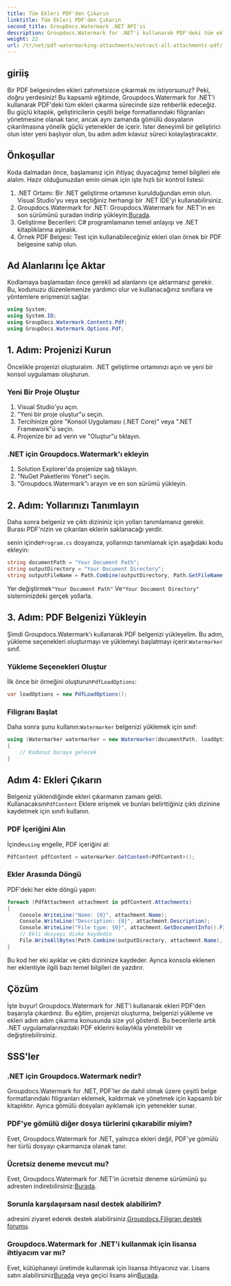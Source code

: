 ```yaml
---
title: Tüm Ekleri PDF'den Çıkarın
linktitle: Tüm Ekleri PDF'den Çıkarın
second_title: GroupDocs.Watermark .NET API'si
description: Groupdocs.Watermark for .NET'i kullanarak PDF'deki tüm ekleri nasıl çıkaracağınızı öğrenin. Sorunsuz bir çıkarma işlemi için adım adım kılavuzumuzu izleyin.
weight: 22
url: /tr/net/pdf-watermarking-attachments/extract-all-attachments-pdf/
---
```

## giriiş
Bir PDF belgesinden ekleri zahmetsizce çıkarmak mı istiyorsunuz? Peki, doğru yerdesiniz! Bu kapsamlı eğitimde, Groupdocs.Watermark for .NET'i kullanarak PDF'deki tüm ekleri çıkarma sürecinde size rehberlik edeceğiz. Bu güçlü kitaplık, geliştiricilerin çeşitli belge formatlarındaki filigranları yönetmesine olanak tanır, ancak aynı zamanda gömülü dosyaların çıkarılmasına yönelik güçlü yetenekler de içerir. İster deneyimli bir geliştirici olun ister yeni başlıyor olun, bu adım adım kılavuz süreci kolaylaştıracaktır.
## Önkoşullar
Koda dalmadan önce, başlamanız için ihtiyaç duyacağınız temel bilgileri ele alalım. Hazır olduğunuzdan emin olmak için işte hızlı bir kontrol listesi:
1. .NET Ortamı: Bir .NET geliştirme ortamının kurulduğundan emin olun. Visual Studio'yu veya seçtiğiniz herhangi bir .NET IDE'yi kullanabilirsiniz.
2.  Groupdocs.Watermark for .NET: Groupdocs.Watermark for .NET'in en son sürümünü şuradan indirip yükleyin:[Burada](https://releases.groupdocs.com/Watermark/net/).
3. Geliştirme Becerileri: C# programlamanın temel anlayışı ve .NET kitaplıklarına aşinalık.
4. Örnek PDF Belgesi: Test için kullanabileceğiniz ekleri olan örnek bir PDF belgesine sahip olun.
## Ad Alanlarını İçe Aktar
Kodlamaya başlamadan önce gerekli ad alanlarını içe aktarmanız gerekir. Bu, kodunuzu düzenlemenize yardımcı olur ve kullanacağınız sınıflara ve yöntemlere erişmenizi sağlar.
```csharp
using System;
using System.IO;
using GroupDocs.Watermark.Contents.Pdf;
using GroupDocs.Watermark.Options.Pdf;
```
## 1. Adım: Projenizi Kurun
Öncelikle projenizi oluşturalım. .NET geliştirme ortamınızı açın ve yeni bir konsol uygulaması oluşturun.
### Yeni Bir Proje Oluştur
1. Visual Studio'yu açın.
2. "Yeni bir proje oluştur"u seçin.
3. Tercihinize göre "Konsol Uygulaması (.NET Core)" veya ".NET Framework"ü seçin.
4. Projenize bir ad verin ve "Oluştur"u tıklayın.
### .NET için Groupdocs.Watermark'ı ekleyin
1. Solution Explorer'da projenize sağ tıklayın.
2. "NuGet Paketlerini Yönet"i seçin.
3. "Groupdocs.Watermark"ı arayın ve en son sürümü yükleyin.
## 2. Adım: Yollarınızı Tanımlayın
Daha sonra belgeniz ve çıktı dizininiz için yolları tanımlamanız gerekir. Burası PDF'nizin ve çıkarılan eklerin saklanacağı yerdir.

 senin içinde`Program.cs` dosyanıza, yollarınızı tanımlamak için aşağıdaki kodu ekleyin:
```csharp
string documentPath = "Your Document Path";
string outputDirectory = "Your Document Directory";
string outputFileName = Path.Combine(outputDirectory, Path.GetFileName(documentPath));
```
 Yer değiştirmek`"Your Document Path"` Ve`"Your Document Directory"` sisteminizdeki gerçek yollarla.
## 3. Adım: PDF Belgenizi Yükleyin
 Şimdi Groupdocs.Watermark'ı kullanarak PDF belgenizi yükleyelim. Bu adım, yükleme seçenekleri oluşturmayı ve yüklemeyi başlatmayı içerir.`Watermarker` sınıf.
### Yükleme Seçenekleri Oluştur
 İlk önce bir örneğini oluşturun`PdfLoadOptions`:
```csharp
var loadOptions = new PdfLoadOptions();
```
### Filigranı Başlat
 Daha sonra şunu kullanın:`Watermarker` belgenizi yüklemek için sınıf:
```csharp
using (Watermarker watermarker = new Watermarker(documentPath, loadOptions))
{
    // Kodunuz buraya gelecek
}
```
## Adım 4: Ekleri Çıkarın
Belgeniz yüklendiğinde ekleri çıkarmanın zamanı geldi. Kullanacaksın`PdfContent` Eklere erişmek ve bunları belirttiğiniz çıktı dizinine kaydetmek için sınıfı kullanın.
### PDF İçeriğini Alın
 İçinde`using` engelle, PDF içeriğini al:
```csharp
PdfContent pdfContent = watermarker.GetContent<PdfContent>();
```
### Ekler Arasında Döngü
PDF'deki her ekte döngü yapın:
```csharp
foreach (PdfAttachment attachment in pdfContent.Attachments)
{
    Console.WriteLine("Name: {0}", attachment.Name);
    Console.WriteLine("Description: {0}", attachment.Description);
    Console.WriteLine("File type: {0}", attachment.GetDocumentInfo().FileType);
    // Ekli dosyayı diske kaydedin
    File.WriteAllBytes(Path.Combine(outputDirectory, attachment.Name), attachment.Content);
}
```
Bu kod her eki ayıklar ve çıktı dizininize kaydeder. Ayrıca konsola eklenen her eklentiyle ilgili bazı temel bilgileri de yazdırır.
## Çözüm
İşte buyur! Groupdocs.Watermark for .NET'i kullanarak ekleri PDF'den başarıyla çıkardınız. Bu eğitim, projenizi oluşturma, belgenizi yükleme ve ekleri adım adım çıkarma konusunda size yol gösterdi. Bu becerilerle artık .NET uygulamalarınızdaki PDF eklerini kolaylıkla yönetebilir ve değiştirebilirsiniz.
## SSS'ler
### .NET için Groupdocs.Watermark nedir?
Groupdocs.Watermark for .NET, PDF'ler de dahil olmak üzere çeşitli belge formatlarındaki filigranları eklemek, kaldırmak ve yönetmek için kapsamlı bir kitaplıktır. Ayrıca gömülü dosyaları ayıklamak için yetenekler sunar.
### PDF'ye gömülü diğer dosya türlerini çıkarabilir miyim?
Evet, Groupdocs.Watermark for .NET, yalnızca ekleri değil, PDF'ye gömülü her türlü dosyayı çıkarmanıza olanak tanır.
### Ücretsiz deneme mevcut mu?
 Evet, Groupdocs.Watermark for .NET'in ücretsiz deneme sürümünü şu adresten indirebilirsiniz:[Burada](https://releases.groupdocs.com/).
### Sorunla karşılaşırsam nasıl destek alabilirim?
 adresini ziyaret ederek destek alabilirsiniz.[Groupdocs.Filigran destek forumu](https://forum.groupdocs.com/c/watermark/19).
### Groupdocs.Watermark for .NET'i kullanmak için lisansa ihtiyacım var mı?
 Evet, kütüphaneyi üretimde kullanmak için lisansa ihtiyacınız var. Lisans satın alabilirsiniz[Burada](https://purchase.groupdocs.com/buy) veya geçici lisans alın[Burada](https://purchase.groupdocs.com/temporary-license/).